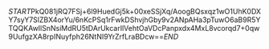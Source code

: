 $START$PkQ081jRQ7FSj+6l9HuedGj5k+00xeSSjXq/AoogBQsxqz1wO1UhK0DXY7syY7SlZBX4orYu/6nKcPSq1rFwkDShvjhGby9v2ANpAHa3pTuwO6aB9R5YTQQKAwIlSnNsiMdRU5tDArUkcarIlVehtOaVDcPanpxdx4MxL8vcorqd7+0qw9UufgzXA8rpINuyfph26NtNI9YrZrfLraBDcw==$END$